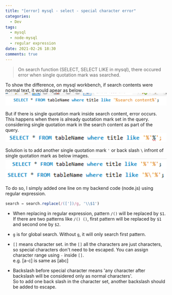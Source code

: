 ```yaml
---
title: "[error] mysql - select - special character error"
categories:
  - Dev
tags:
  - mysql
  - node-mysql
  - regular expression
date: 2021-02-26 18:30
comments: true 
---
```


> On search function (SELECT, SELECT LIKE in mysql), there occured error when single quotation mark was searched.

To show the difference, on mysql workbench, if search contents were normal text, it would apear as below.
![Image Alt error](/assets/images/posts/20210226_155918.png)

But if there is single quotation mark inside search content, error occurs. This happens when there is already quotation mark set in the query. considering single quotation mark in the search content as part of the query.
![Image Alt error](/assets/images/posts/20210226_155946.png)
 
Solution is to add another single quotation mark `'` or back slash `\` infront of single quotation mark as below images.
![Image Alt error](/assets/images/posts/20210226_160001.png)
![Image Alt error](/assets/images/posts/20210226_160016.png)

To do so, I simply added one line on my backend code (node.js) using regular expression.

```js
search = search.replace(/(['])/g, '\\$1')
```

- When replacing in regular expression, pattern `/()` will be replaced by `$1`.  
If there are two patterns like `/() ()`, first pattern will be replaced by `$1` and second one by `$2`.

- `g` is for global search. Without `g`, it will only search first pattern.

- `[]` means character set. in the `[]` all the characters are just characters, so special characters don't need to be escaped.
You can assign character range using `-` inside `[]`.  
e.g. [a-c] is same as [abc]

- Backslash before special character means 'any character after backslash will be considered only as normal characters'.    
So to add one back slash in the character set, another backslash should be added to escape.




